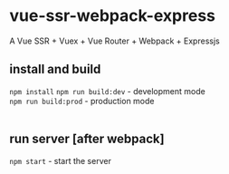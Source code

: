 # vue-ssr-webpack-express
A Vue SSR + Vuex + Vue Router + Webpack + Expressjs

## install and build
```npm install```
```npm run build:dev``` - development mode </br>
```npm run build:prod``` - production mode</br></br>

## run server [after webpack]
```npm start``` - start the server
